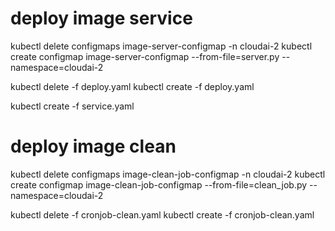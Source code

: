 # deploy image service

kubectl delete configmaps image-server-configmap -n cloudai-2
kubectl create configmap image-server-configmap --from-file=server.py --namespace=cloudai-2

kubectl delete -f deploy.yaml
kubectl create -f deploy.yaml

kubectl create -f service.yaml

# deploy image clean

kubectl delete configmaps image-clean-job-configmap -n cloudai-2
kubectl create configmap image-clean-job-configmap --from-file=clean_job.py --namespace=cloudai-2

kubectl delete -f cronjob-clean.yaml
kubectl create -f cronjob-clean.yaml